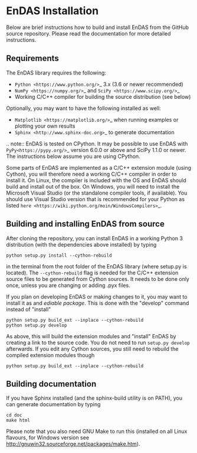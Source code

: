 # EnDAS Installation

Below are brief instructions how to build and install EnDAS from the GitHub source repository. Please read the 
documentation for more detailed instructions.  

## Requirements

The EnDAS library requires the following:

- `Python <https://www.python.org/>`_ 3.x (3.6 or newer recommended)
- `NumPy <https://numpy.org/>`_ and `SciPy <https://www.scipy.org/>`_
- Working C/C++ compiler for building the source distribution (see below)

Optionally, you may want to have the following installed as well:

- `Matplotlib <https://matplotlib.org/>`_ when running examples or plotting your own results
- `Sphinx <http://www.sphinx-doc.org>`_ to generate documentation

.. note::
   EnDAS is tested on CPython. It may be possible to use EnDAS with `PyPy<https://pypy.org/>`_ version 6.0.0 or above
   and SciPy 1.1.0 or newer. The instructions below assume you are using CPython.

Some parts of EnDAS are implemented as a C/C++ extension module (using Cython), you will therefore need a working 
C/C++ compiler in order to install it. On Linux, the compiler is included with the OS and EnDAS should build and 
install out of the box. On Windows, you will need to install the Microsoft Visual Studio (or the standalone compiler 
tools, if available). You should use Visual Studio version that is recommended for your Python as listed 
`here <https://wiki.python.org/moin/WindowsCompilers>`_.


## Building and installing EnDAS from source


After cloning the repository, you can install EnDAS in a working Python 3 distribution (with the dependencies above 
installed) by typing

    python setup.py install --cython-rebuild

in the terminal from the root folder of the EnDAS library (where setup.py is located). The ``--cython-rebuild`` flag is
needed for the C/C++ extension source files to be generated from Cython sources. It needs to be done only once, unless
you are changing or adding .pyx files.

If you plan on developing EnDAS or making changes to it, you may want to install it as and *ediable package*. This is
done with the "develop" command instead of "install"

    python setup.py build_ext --inplace --cython-rebuild
    python setup.py develop

As above, this will build the extension modules and "install" EnDAS by creating a link to the source code. You do not
need to run ``setup.py develop`` afterwards. If you edit any Cython sources, you still need to rebuild the compiled
extension modules though

    python setup.py build_ext --inplace --cython-rebuild


## Building documentation

If you have Sphinx installed (and the sphinx-build utility is on PATH), you can generate documentation by typing

    cd doc
    make html

Please note that you also need GNU Make to run this (installed on all Linux flavours, for Windows version see
http://gnuwin32.sourceforge.net/packages/make.htm).

